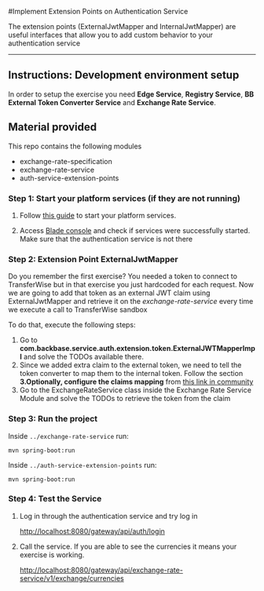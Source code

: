 #Implement Extension Points on Authentication Service

The extension points (ExternalJwtMapper and InternalJwtMapper) are useful interfaces that allow you to add custom behavior to your authentication service

---

## Instructions: Development environment setup

In order to setup the exercise you need **Edge Service**, **Registry Service**,  **BB External Token Converter Service** and **Exchange Rate Service**.

## Material provided

This repo contains the following modules

* exchange-rate-specification
* exchange-rate-service
* auth-service-extension-points

### Step 1: Start your platform services (if they are not running)

1. Follow [this guide](https://bitbucket.org/backbase/cxs-wa3-setup) to start your platform services.

2. Access [Blade console](http://localhost:8080) and check if services were successfully started. Make sure that the authentication service is not there

### Step 2: Extension Point ExternalJwtMapper

Do you remember the first exercise? You needed a token to connect to TransferWise but in that exercise you just hardcoded for each request.
Now we are going to add that token as an external JWT claim using ExternalJwtMapper and retrieve it on the *exchange-rate-service* every time we execute a call to TransferWise sandbox

To do that, execute the following steps:

1. Go to **com.backbase.service.auth.extension.token.ExternalJWTMapperImpl** and solve the TODOs available there.
1. Since we added extra claim to the external token, we need to tell the token converter to map them to the internal token. Follow the section **3.Optionally, configure the claims mapping** from [this link in community](https://community.backbase.com/documentation/identity/1-1-0/oidc_token_converter_service)
1. Go to the ExchangeRateService class inside the Exchange Rate Service Module and solve the TODOs to retrieve the token from the claim 

### Step 3: Run the project

Inside `../exchange-rate-service` run:

```
mvn spring-boot:run
```

Inside `../auth-service-extension-points` run:

```
mvn spring-boot:run
```

### Step 4: Test the Service

1. Log in through the authentication service and try log in

	[http://localhost:8080/gateway/api/auth/login](http://localhost:8080/gateway/api/auth/login)

1. Call the service. If you are able to see the currencies it means your exercise is working.

	[http://localhost:8080/gateway/api/exchange-rate-service/v1/exchange/currencies](http://localhost:8080/gateway/api/exchange-rate-service/v1/exchange/currencies)